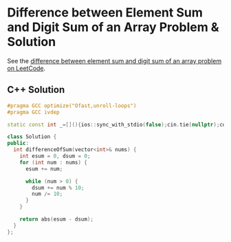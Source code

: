 # Difference between Element Sum and Digit Sum of an Array Problem & Solution

See the [difference between element sum and digit sum of an array problem on LeetCode](https://leetcode.com/problems/difference-between-element-sum-and-digit-sum-of-an-array).

## C++ Solution

```cpp
#pragma GCC optimize("Ofast,unroll-loops")
#pragma GCC ivdep

static const int _=[](){ios::sync_with_stdio(false);cin.tie(nullptr);cout.tie(nullptr);return 0;}();

class Solution {
public:
  int differenceOfSum(vector<int>& nums) {
    int esum = 0, dsum = 0;
    for (int num : nums) {
      esum += num;

      while (num > 0) {
        dsum += num % 10;
        num /= 10;
      }
    }

    return abs(esum - dsum);
  }
};
```
